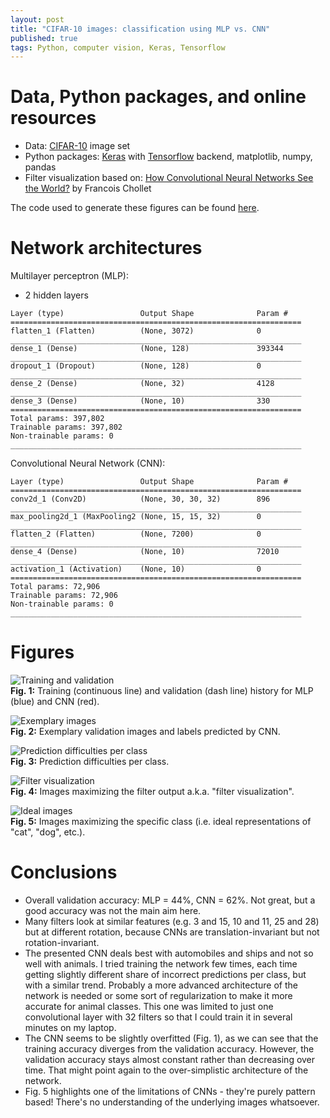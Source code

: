 ```yaml
---
layout: post
title: "CIFAR-10 images: classification using MLP vs. CNN"
published: true
tags: Python, computer vision, Keras, Tensorflow
---
```


# Data, Python packages, and online resources

* Data: [CIFAR-10](https://www.cs.utoronto.ca/~kriz/cifar.html) image set
* Python packages: [Keras](https://keras.io/) with [Tensorflow](https://www.tensorflow.org/) backend, matplotlib, numpy, pandas
* Filter visualization based on: [How Convolutional Neural Networks See the World?](https://blog.keras.io/how-convolutional-neural-networks-see-the-world.html) by Francois Chollet

The code used to generate these figures can be found [here](/gfx/cifar-10/keras_test2.html).

# Network architectures

Multilayer perceptron (MLP):
- 2 hidden layers

```
Layer (type)                 Output Shape              Param #   
=================================================================
flatten_1 (Flatten)          (None, 3072)              0         
_________________________________________________________________
dense_1 (Dense)              (None, 128)               393344    
_________________________________________________________________
dropout_1 (Dropout)          (None, 128)               0         
_________________________________________________________________
dense_2 (Dense)              (None, 32)                4128      
_________________________________________________________________
dense_3 (Dense)              (None, 10)                330       
=================================================================
Total params: 397,802
Trainable params: 397,802
Non-trainable params: 0
_________________________________________________________________
```

Convolutional Neural Network (CNN):

```
Layer (type)                 Output Shape              Param #   
=================================================================
conv2d_1 (Conv2D)            (None, 30, 30, 32)        896       
_________________________________________________________________
max_pooling2d_1 (MaxPooling2 (None, 15, 15, 32)        0         
_________________________________________________________________
flatten_2 (Flatten)          (None, 7200)              0         
_________________________________________________________________
dense_4 (Dense)              (None, 10)                72010     
_________________________________________________________________
activation_1 (Activation)    (None, 10)                0         
=================================================================
Total params: 72,906
Trainable params: 72,906
Non-trainable params: 0
_________________________________________________________________
```

# Figures

![Training and validation](/gfx/cifar-10/training_vs_validation.png)<br>
**Fig. 1:** Training (continuous line) and validation (dash line) history for MLP (blue) and CNN (red).

![Exemplary images](/gfx/cifar-10/exemplary_images.png)<br>
**Fig. 2:** Exemplary validation images and labels predicted by CNN.

![Prediction difficulties per class](/gfx/cifar-10/incorrect_share.png)<br>
**Fig. 3:** Prediction difficulties per class.

![Filter visualization](/gfx/cifar-10/filters.png)<br>
**Fig. 4:** Images maximizing the filter output a.k.a. "filter visualization".

![Ideal images](/gfx/cifar-10/ideal_images.png)<br>
**Fig. 5:** Images maximizing the specific class (i.e. ideal representations of "cat", "dog", etc.).

# Conclusions

- Overall validation accuracy: MLP = 44%, CNN = 62%. Not great, but a good accuracy was not the main aim here.
- Many filters look at similar features (e.g. 3 and 15, 10 and 11, 25 and 28) but at different rotation, because CNNs are translation-invariant but not rotation-invariant.
- The presented CNN deals best with automobiles and ships and not so well with animals. I tried training the network few times, each time getting slightly different share of incorrect predictions per class, but with a similar trend. Probably a more advanced architecture of the network is needed or some sort of regularization to make it more accurate for animal classes. This one was limited to just one convolutional layer with 32 filters so that I could train it in several minutes on my laptop.
- The CNN seems to be slightly overfitted (Fig. 1), as we can see that the training accuracy diverges from the validation accuracy. However, the validation accuracy stays almost constant rather than decreasing over time. That might point again to the over-simplistic architecture of the network.
- Fig. 5 highlights one of the limitations of CNNs - they're purely pattern based! There's no understanding of the underlying images whatsoever.
